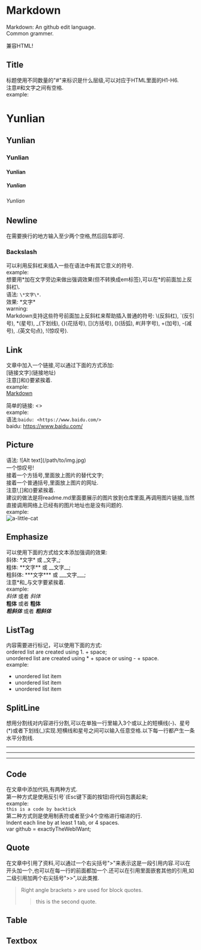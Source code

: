 # Markdown

Markdown: An github edit language.  
Common grammer. 

兼容HTML!    

## Title
标题使用不同数量的"#"来标识是什么层级,可以对应于HTML里面的H1-H6.  
注意#和文字之间有空格.  
example:  
# Yunlian
## Yunlian
### Yunlian
#### Yunlian
##### Yunlian
###### Yunlian

## Newline
在需要换行的地方输入至少两个空格,然后回车即可. 

### Backslash
可以利用反斜杠来插入一些在语法中有其它意义的符号.  
example:  
想要用\*加在文字旁边来做出强调效果(但不转换成em标签),可以在\*的前面加上反斜杠\\.  
语法: `\*文字\*`.    
效果: \*文字\*  
warning:  
Markdown支持这些符号前面加上反斜杠来帮助插入普通的符号: \\(反斜杠), \`(反引号), \*(星号), \_(下划线), \{}(花括号), \[](方括号), \()(括弧), \#(井字号), \+(加号), \-(减号), \.(英文句点), \!(惊叹号).

## Link
文章中加入一个链接,可以通过下面的方式添加:  
\[链接文字](链接地址)  
注意\[]和()要紧挨着.  
example:  
[Markdown](http://www.markdown.cn/)  
  
简单的链接: <>  
example:  
语法:`baidu: <https://www.baidu.com/>`  
baidu: <https://www.baidu.com/>

## Picture
语法:  !\[Alt text](/path/to/img.jpg)  
一个惊叹号!  
接着一个方括号,里面放上图片的替代文字;  
接着一个普通括号,里面放上图片的网址.  
注意!,\[]和()要紧挨着.  
建议的做法是将readme.md里面要展示的图片放到仓库里面,再调用图片链接,当然直接调用网络上已经有的图片地址也是没有问题的.  
example:  
![a-little-cat](https://github.com/YunlianMoon/Markdown/blob/master/Images/little-cat.jpg)   

## Emphasize
可以使用下面的方式给文本添加强调的效果:  
斜体: \*文字\* 或 \_文字\_;  
粗体: \*\*文字\*\* 或 \_\_文字\_\_;  
粗斜体: \*\*\*文字\*\*\* 或 \_\_\_文字\_\_\_;  
注意\*和\_与文字要紧挨着.  
example:  
*斜体* 或者 _斜体_  
**粗体** 或者 __粗体__  
***粗斜体*** 或者 ___粗斜体___  

## ListTag
内容需要进行标记，可以使用下面的方式:  
ordered list are created using 1. + space;  
unordered list are created using * + space or using - + space.  
example:  
- unordered list item
- unordered list item
- unordered list item

## SplitLine
想用分割线对内容进行分割,可以在单独一行里输入3个或以上的短横线(-)、星号(\*)或者下划线(\_)实现.短横线和星号之间可以输入任意空格.以下每一行都产生一条水平分割线.  
***
---
___

## Code
在文章中添加代码,有两种方式.  
第一种方式是使用反引号\`(Esc键下面的按钮)将代码包裹起来;  
example:  
`this is a code by backtick`  
第二种方式则是使用制表符或者至少4个空格进行缩进的行.  
    Indent each line by at least 1 tab, or 4 spaces.  
    var github = exactlyTheWebIWant;  

## Quote
在文章中引用了资料,可以通过一个右尖括号">"来表示这是一段引用内容.可以在开头加一个,也可以在每一行的前面都加一个.还可以在引用里面嵌套其他的引用,如二级引用加两个右尖括号">>",以此类推.  
> Right angle brackets &gt; are used for block quotes.  
>> this is the second quote.  

## Table


## Textbox
